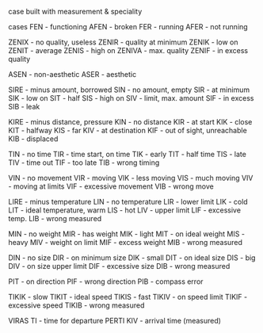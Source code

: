 case built with measurement & speciality

cases
FEN - functioning
AFEN - broken
FER - running
AFER - not running

ZENIX - no quality, useless
ZENIR - quality at minimum
ZENIK - low on
ZENIT - average
ZENIS - high on
ZENIVA - max. quality
ZENIF - in excess quality

ASEN - non-aesthetic
ASER - aesthetic

SIRE - minus amount, borrowed
SIN - no amount, empty
SIR - at minimum
SIK - low on
SIT - half
SIS - high on
SIV - limit, max. amount
SIF - in excess
SIB - leak

KIRE - minus distance, pressure
KIN - no distance
KIR - at start
KIK - close
KIT - halfway
KIS - far
KIV - at destination
KIF - out of sight, unreachable 
KIB - displaced

TIN - no time
TIR - time start, on time
TIK - early
TIT - half time
TIS - late
TIV - time out
TIF - too late
TIB - wrong timing

VIN - no movement
VIR - moving
VIK - less moving
VIS - much moving
VIV - moving at limits
VIF - excessive movement
VIB - wrong move

LIRE - minus temperature
LIN - no temperature 
LIR - lower limit
LIK - cold
LIT - ideal temperature, warm
LIS - hot
LIV - upper limit
LIF - excessive temp.
LIB - wrong measured 

MIN - no weight
MIR - has weight
MIK - light
MIT - on ideal weight
MIS - heavy
MIV - weight on limit
MIF - excess weight
MIB - wrong measured 

DIN - no size
DIR - on minimum size
DIK - small
DIT - on ideal size
DIS - big
DIV - on size upper limit
DIF - excessive size
DIB - wrong measured 

PIT - on direction
PIF - wrong direction 
PIB - compass error

TIKIK - slow
TIKIT - ideal speed
TIKIS - fast
TIKIV - on speed limit
TIKIF - excessive speed
TIKIB - wrong measured

VIRAS TI - time for departure
PERTI KIV - arrival time (measured)